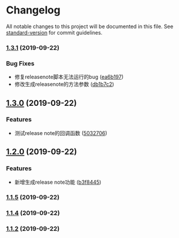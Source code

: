 # Changelog

All notable changes to this project will be documented in this file. See [standard-version](https://github.com/conventional-changelog/standard-version) for commit guidelines.

### [1.3.1](https://github.com/chj-damon/commit-demo/compare/v1.3.0...v1.3.1) (2019-09-22)


### Bug Fixes

* 修复releasenote脚本无法运行的bug ([ea6b197](https://github.com/chj-damon/commit-demo/commit/ea6b197))
* 修改生成releasenote的方法参数 ([db1b7c2](https://github.com/chj-damon/commit-demo/commit/db1b7c2))

## [1.3.0](https://github.com/chj-damon/commit-demo/compare/v1.2.0...v1.3.0) (2019-09-22)


### Features

* 测试release note的回调函数 ([5032706](https://github.com/chj-damon/commit-demo/commit/5032706))

## [1.2.0](https://github.com/chj-damon/commit-demo/compare/v1.1.5...v1.2.0) (2019-09-22)


### Features

* 新增生成release note功能 ([b3f8445](https://github.com/chj-damon/commit-demo/commit/b3f8445))

### [1.1.5](https://github.com/chj-damon/commit-demo/compare/v1.1.4...v1.1.5) (2019-09-22)

### [1.1.4](https://github.com/chj-damon/commit-demo/compare/v1.1.3...v1.1.4) (2019-09-22)

### [1.1.2](https://github.com/chj-damon/commit-demo/compare/v1.1.3...v1.1.2) (2019-09-22)

